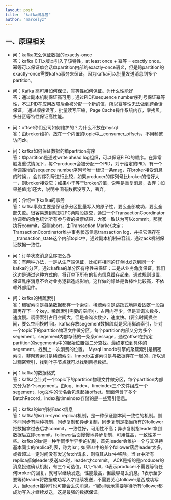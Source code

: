 ```yaml
---
layout: post
title:  "kafka问与答"
author: "marcelyz"
---
```


## 一、原理相关
- 问：kafka怎么保证数据的exactly-once<br/>
答：kafka 0.11.x版本引入了该特性，at least once + 幂等 = exactly once。幂等可以保证单会话单partition内部的exactly-once语义，但是跨partition的exactly-once需要kafka事务来保证，因为kafka可以批量发送消息到多个partition。

- 问：Kafka 高可用如何保证，幂等性如何保证。为什么性能好<br/>
答：通过副本机制保证高可用；通过PID和sequence number序列号保证幂等性，不过PID在应用故障后会被分配一个新的值，所以幂等性无法做到跨会话保证。
通过顺序读写，批量读写压缩，Page Cache操作系统内存，零拷贝，多分区等特性保证高性能。

- 问：offset你们公司如何维护的？为什么不放在mysql<br/>
答：由broker维护，放在一个内置的topic中__consumer_offsets，不用频繁访问zk。

- 问：kafka如何保证数据的单partition有序<br/>
答：单partition是通过write ahead log组织，可以保证FIFO的顺序。在异常触发重试情况下，每个producer会被分配一个PID，对于给定的PID，有一个单调递增的sequence number序列号唯一标识一条msg，在broker接受消息的时候，，会对序列号进行比较，如果producer的序列号比broker的恰好大一，则broker接受它；如果小于等于broker的值，说明是重复消息，丢弃；如果差值比1还大，说明中间有数据没写入，丢弃。

- 问：介绍一下kafka的事务<br/>
答：kafka事务主要是保证多分区批量写入的原子性，要么全部成功，要么全部失败。很容易想到就是2PC两阶段提交，通过一个TransactionCoordinator协调者的角色统计所有参与者的投票结果，大家一致认为可以commit，那就执行commit，否则abort，由Transaction Marker决定；TransactionCoordinator维护事务状态信息transaction log，并把它保存在__transaction_state这个内部topic中，通过副本机制来容错，通过ack机制保证数据一致性。

- 问：订单状态消息乱序怎么办<br>
答：有两种办法，一是从生产端保证，比如将相同的订单id发送到同一个kafka的分区，通过kafka的单分区有序性来保证；二是从业务角度保证，我们这边是通过这种方式的，将订单下所有的状态信息缓存起来，通过规则设置，保证乱序消息不会对业务逻辑造成影响，这样做的好处是鲁棒性比较高，不依赖外部组件。

- 问：kafka的稀疏索引<br>
答：稠密索引是每条数据都存一个索引，稀疏索引是跳跃式地隔着固定一段距离再存下一个key。稀疏索引需要的空间小，占用内存少，但是查询次数多，速度慢。稠密索引占用空间大，但是查询次数少，速度快。(要么时间换空间，要么空间换时间)。kafka存放segement数据段就是采用稀疏索引，针对一个topic下的partition物理文件做分区，每个partition内部又分为多个segement，segement内部存储的一条条message，通过offset在指定partition的segements中的起始位置做二分查找。最终定位到具体的segement，找到上一次消费的位置。
Mysql Innodb引擎的聚簇索引是稠密索引，非聚簇索引是稀疏索引，Innodb主键索引是与数据存在一起的，所以通过稠密索引，找到叶子节点就可以找到目标数据。

- 问：kafka的数据格式<br>
答：kafka会针对一个topic下的partition物理文件做分区，每个partition内部又分为多个segement，由log、index、timeindex三个文件组成一个segement，log文件的命名会包含起始offset。里面包含了多个BatchRecord，index和timeindex存储的是一些索引信息。

- 问：kafka的isr机制和ack信息<br>
答：kafka的isr(in-sync replica)机制，是一种保证副本间一致性的机制。副本间同步有两种机制，同步复制和异步复制，同步复制是指当所有的follower把数据拿过去后才commit，一致性好，可用性不高；异步复制指leader拿到数据后立即commit，follower后面慢慢地异步复制，可用性高，一致性差一些。kafka的isr是一种半同步半异步的机制，首先leader会维护一个与其保持基本同步的replica列表，称为isr；如果isr中的某个follower落后leader太多，或者超过一定时间没有发送fetch请求，则将其从isr中移除。当isr中所有replica都向leader发送ack时，leader才commit。
ACK是指的是producer的消息投递确认机制，有三个可选值。0,1,-1/all，0表示producer不需要等待任何broker的回复，就可以继续发送，性能最高，但最容易丢消息。1表示至少要等待leader将数据成功写入才继续发送，不需要关心follower是否成功写入，当leader挂掉时也可能会丢失消息。-1或all表示需要等待所有follower都成功写入才继续发送，这是最强的数据保证。